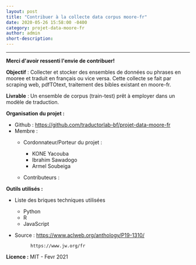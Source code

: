 ```yaml
---
layout: post
title: "Contribuer à la collecte data corpus moore-fr"
date: 2020-05-26 15:58:00 -0400
category: projet-data-moore-fr
author: admin
short-description: 
---
```


-----
**Merci d'avoir ressenti l'envie de contribuer!** 


**Objectif** : Collecter et stocker des ensembles de données ou phrases en mooree et traduit en français ou vice versa. Cette collecte se fait par scraping web, pdfTOtext, traitement des bibles existant en moore-fr. 

**Livrable** : Un ensemble de corpus (train-test) prêt à employer dans un modèle de traduction.

**Organisation du projet :**

- Github : https://github.com/traductorlab-bf/projet-data-moore-fr
- Membre :
    - Cordonnateur/Porteur du projet :
      - KONE Yacouba
      - Ibrahim Sawadogo
      - Armel Soubeiga
      
     - Contributeurs :

**Outils utilisés :**

- Liste des briques techniques utilisées
    - Python
    - R
    - JavaScript
    
- Source  : https://www.aclweb.org/anthology/P19-1310/

            https://www.jw.org/fr
            
**Licence :** MIT - Fevr 2021
